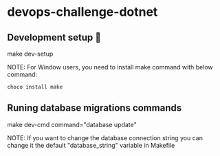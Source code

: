 # devops-challenge-dotnet


## Development setup :wave:

make dev-setup

NOTE: For Window users, you need to install make command with below command: 

`choco install make`

## Runing database migrations commands

make dev-cmd command="database update"

NOTE: If you want to change the database connection string you can change it the default "database_string" variable in Makefile








